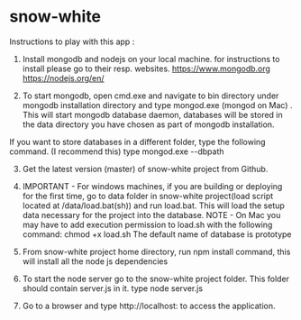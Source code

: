 # snow-white

Instructions to play with this app :

1) Install mongodb and nodejs on your local machine. for instructions to install please go to their resp. websites.
https://www.mongodb.org
https://nodejs.org/en/

2) To start mongodb, open cmd.exe and navigate to bin directory under mongodb installation directory and type mongod.exe (mongod on Mac) . This will start mongodb database daemon, databases will be stored in the data directory you have chosen as part of mongodb installation.

If you want to store databases in a different folder, type the following command. (I recommend this)
type  mongod.exe --dbpath <path to the data folder>

3) Get the latest version (master) of snow-white project from Github.

4) IMPORTANT - For windows machines, if you are building or deploying for the first time, go to data folder in snow-white project(load script  located at /data/load.bat(sh)) and run load.bat. This will load the setup data necessary for the project into the database.
    NOTE - On Mac you may have to add execution permission to load.sh with the following command: chmod +x load.sh
    The default name of database is prototype
    
5) From snow-white project home directory, run npm install command, this will install all the node js dependencies

6) To start the node server go to the snow-white project folder. This folder should contain server.js in it.
type node server.js <port number>

7) Go to a browser and type http://localhost:<port number> to access the application.